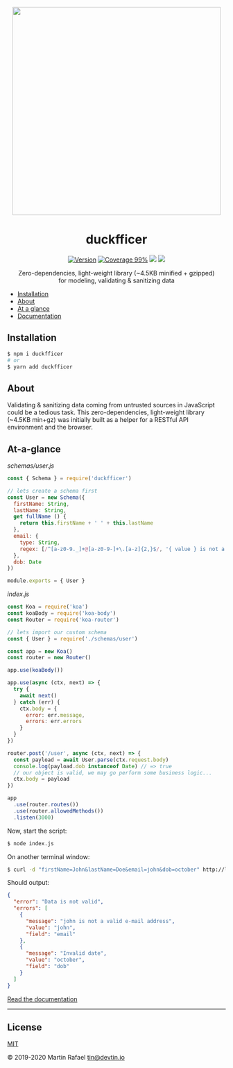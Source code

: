<p align="center"><img align="center" width="480" src="https://repository-images.githubusercontent.com/228456718/f4767e00-61e6-11ea-964a-7b02d8dcb48f"/></p>

<div align="center"><h1 align="center">duckfficer</h1></div>

<p align="center">
<a href="https://www.npmjs.com/package/duckfficer" target="_blank"><img src="https://img.shields.io/npm/v/duckfficer.svg" alt="Version"></a>
<a href="https://htmlpreview.github.io/?https://github.com/devtin/duckfficer/blob/master/coverage/lcov-report/index.html"><img src="https://img.shields.io/badge/coverage-99%25-green" alt="Coverage 99%"></a>
<a href="/test/features"><img src="https://github.com/devtin/duckfficer/workflows/test/badge.svg"></a>
<a href="https://opensource.org/licenses" target="_blank"><img src="https://img.shields.io/badge/License-MIT-brightgreen.svg"></a>
</p>

<p align="center">
Zero-dependencies, light-weight library (~4.5KB minified + gzipped)<br>
for modeling, validating & sanitizing data
</p>

- [Installation](#installation)
- [About](#about)
- [At a glance](#at-a-glance)
- [Documentation](https://devtin.github.io/duckfficer)

## Installation

```sh
$ npm i duckfficer
# or
$ yarn add duckfficer
```

## About

Validating & sanitizing data coming from untrusted sources in JavaScript could be a tedious task. This
zero-dependencies, light-weight library (~4.5KB min+gz) was initially built as a helper for a RESTful API
environment and the browser.

## At-a-glance



*schemas/user.js*

```js
const { Schema } = require('duckfficer')

// lets create a schema first
const User = new Schema({
  firstName: String,
  lastName: String,
  get fullName () {
    return this.firstName + ' ' + this.lastName
  },
  email: {
    type: String,
    regex: [/^[a-z0-9._]+@[a-z0-9-]+\.[a-z]{2,}$/, '{ value } is not a valid e-mail address']
  },
  dob: Date
})

module.exports = { User }
```

*index.js*

```js
const Koa = require('koa')
const koaBody = require('koa-body')
const Router = require('koa-router')

// lets import our custom schema
const { User } = require('./schemas/user')

const app = new Koa()
const router = new Router()

app.use(koaBody())

app.use(async (ctx, next) => {
  try {
    await next()
  } catch (err) {
    ctx.body = {
      error: err.message,
      errors: err.errors
    }
  }
})

router.post('/user', async (ctx, next) => {
  const payload = await User.parse(ctx.request.body)
  console.log(payload.dob instanceof Date) // => true
  // our object is valid, we may go perform some business logic...
  ctx.body = payload
})

app
  .use(router.routes())
  .use(router.allowedMethods())
  .listen(3000)
```

Now, start the script:

```sh
$ node index.js
```

On another terminal window:

```sh
$ curl -d "firstName=John&lastName=Doe&email=john&dob=october" http://localhost:3000/user
```
Should output:

```json
{
  "error": "Data is not valid",
  "errors": [
    {
      "message": "john is not a valid e-mail address",
      "value": "john",
      "field": "email"
    },
    {
      "message": "Invalid date",
      "value": "october",
      "field": "dob"
    }
  ]
}
```




[Read the documentation](https://devtin.github.io/duckfficer)

* * *

## License

[MIT](https://opensource.org/licenses/MIT)

&copy; 2019-2020 Martin Rafael <tin@devtin.io>
